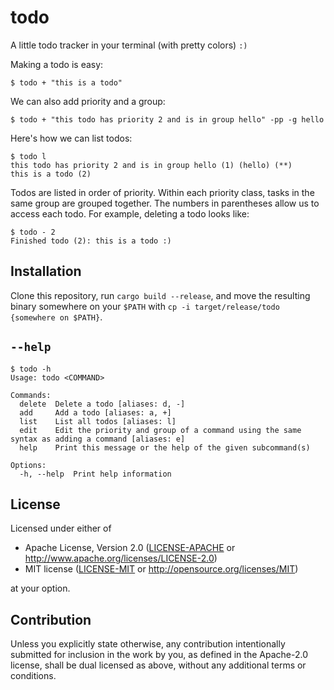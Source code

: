 # todo
A little todo tracker in your terminal (with pretty colors) `:)`

Making a todo is easy:

```
$ todo + "this is a todo"
```

We can also add priority and a group:

```
$ todo + "this todo has priority 2 and is in group hello" -pp -g hello
```

Here's how we can list todos:

```
$ todo l
this todo has priority 2 and is in group hello (1) (hello) (**)
this is a todo (2)
```
Todos are listed in order of priority. Within each priority class, tasks in the
same group are grouped together.
The numbers in parentheses allow us to access each todo. For example, deleting
a todo looks like:
```
$ todo - 2
Finished todo (2): this is a todo :)
```

## Installation
Clone this repository, run `cargo build --release`, and move the resulting
binary somewhere on your `$PATH` with `cp -i target/release/todo {somewhere
on $PATH}`.

## `--help`
```
$ todo -h
Usage: todo <COMMAND>

Commands:
  delete  Delete a todo [aliases: d, -]
  add     Add a todo [aliases: a, +]
  list    List all todos [aliases: l]
  edit    Edit the priority and group of a command using the same syntax as adding a command [aliases: e]
  help    Print this message or the help of the given subcommand(s)

Options:
  -h, --help  Print help information
```

## License

Licensed under either of

 * Apache License, Version 2.0
   ([LICENSE-APACHE](LICENSE-APACHE) or http://www.apache.org/licenses/LICENSE-2.0)
 * MIT license
   ([LICENSE-MIT](LICENSE-MIT) or http://opensource.org/licenses/MIT)

at your option.

## Contribution

Unless you explicitly state otherwise, any contribution intentionally submitted
for inclusion in the work by you, as defined in the Apache-2.0 license, shall be
dual licensed as above, without any additional terms or conditions.
